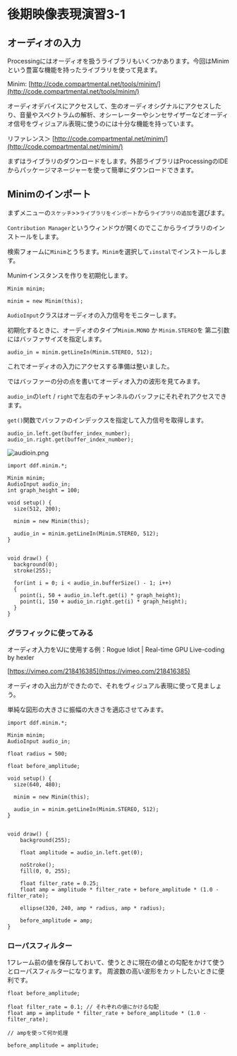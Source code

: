 # 後期映像表現演習3-1

## オーディオの入力

Processingにはオーディオを扱うライブラリもいくつかあります。今回はMinimという豊富な機能を持ったライブラリを使って見ます。

Minim: [http://code.compartmental.net/tools/minim/](http://code.compartmental.net/tools/minim/)

オーディオデバイスにアクセスして、生のオーディオシグナルにアクセスしたり、音量やスペクトラムの解析、オシーレーターやシンセサイザーなどオーディオ信号をヴィジュアル表現に使うのには十分な機能を持っています。

 リファレンス＞ [http://code.compartmental.net/minim/](http://code.compartmental.net/minim/)

まずはライブラリのダウンロードをします。外部ライブラリはProcessingのIDEからパッケージマネージャーを使って簡単にダウンロードできます。

## Minimのインポート

まずメニューの```スケッチ```>>```ライブラリをインポート```から```ライブラリの追加```を選びます。

```Contribution Manager```というウィンドウが開くのでここからライブラリのインストールをします。

検索フォームに```Minim```とうちます。```Minim```を選択して```↓instal```でインストールします。


Munimインスタンスを作りを初期化します。

```
Minim minim;

minim = new Minim(this);
```

```AudioInput```クラスはオーディオの入力信号をモニターします。

初期化するときに、オーディオのタイプ```Minim.MONO``` か ```Minim.STEREO```を
第二引数にはバッファサイズを指定します。

```
audio_in = minim.getLineIn(Minim.STEREO, 512);
```

これでオーディオの入力にアクセスする準備は整いました。

ではバッファーの分の点を書いてオーディオ入力の波形を見てみます。

```audio_in```の```left``` / ```right```で左右のチャンネルのバッファにそれぞれアクセスできます。

```get()```関数でバッファのインデックスを指定して入力信号を取得します。


```
audio_in.left.get(buffer_index_number);
audio_in.right.get(buffer_index_number);
```

![audioin.png](図版/audioin.png)


```
import ddf.minim.*;
 
Minim minim;
AudioInput audio_in;
int graph_height = 100;
 
void setup() {
  size(512, 200);
 
  minim = new Minim(this);
 
  audio_in = minim.getLineIn(Minim.STEREO, 512);
}


void draw() {
  background(0);
  stroke(255);
 
  for(int i = 0; i < audio_in.bufferSize() - 1; i++)
  {
    point(i, 50 + audio_in.left.get(i) * graph_height);
    point(i, 150 + audio_in.right.get(i) * graph_height);
  }
}
```


### グラフィックに使ってみる

オーディオ入力をVJに使用する例：Rogue Idiot | Real-time GPU Live-coding by hexler

[https://vimeo.com/218416385](https://vimeo.com/218416385)


オーディオの入出力ができたので、それをヴィジュアル表現に使って見ましょう。

単純な図形の大きさに振幅の大きさを適応させてみます。


```
import ddf.minim.*;
 
Minim minim;
AudioInput audio_in;

float radius = 500;

float before_amplitude;
 
void setup() {
  size(640, 480);
 
  minim = new Minim(this);
 
  audio_in = minim.getLineIn(Minim.STEREO, 512);
}


void draw() {
    background(255);

    float amplitude = audio_in.left.get(0);

    noStroke();
    fill(0, 0, 255);

    float filter_rate = 0.25; 
    float amp = amplitude * filter_rate + before_amplitude * (1.0 - filter_rate);

    ellipse(320, 240, amp * radius, amp * radius);

    before_amplitude = amp;
}
```

### ローパスフィルター

1フレーム前の値を保存しておいて、使うときに現在の値との勾配をかけて使うとローパスフィルターになります。
周波数の高い波形をカットしたいときに便利です。

```
float before_amplitude;
```

```
float filter_rate = 0.1; // それぞれの値にかける勾配 
float amp = amplitude * filter_rate + before_amplitude * (1.0 - filter_rate);

// ampを使って何か処理

before_amplitude = amplitude;
```
